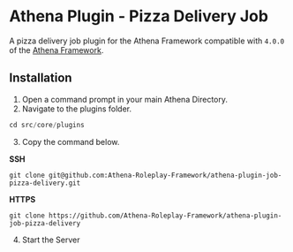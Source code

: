 # Athena Plugin - Pizza Delivery Job

A pizza delivery job plugin for the Athena Framework compatible with `4.0.0` of the [Athena Framework](https://athenaframework.com/).

## Installation

1. Open a command prompt in your main Athena Directory.
2. Navigate to the plugins folder.

```ts
cd src/core/plugins
```

3. Copy the command below.

**SSH**

```
git clone git@github.com:Athena-Roleplay-Framework/athena-plugin-job-pizza-delivery.git
```

**HTTPS**
```
git clone https://github.com/Athena-Roleplay-Framework/athena-plugin-job-pizza-delivery
```

4. Start the Server